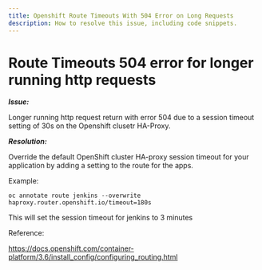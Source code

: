 ```yaml
---
title: Openshift Route Timeouts With 504 Error on Long Requests
description: How to resolve this issue, including code snippets.
---
```

# Route Timeouts  504 error for longer running http requests

***Issue:***

Longer running http request return with error 504 due to a session timeout setting of 30s on the Openshift clusetr HA-Proxy.


***Resolution:***

Override the default OpenShift cluster HA-proxy session timeout for your application by adding a setting to the route for the apps.

Example:
```
oc annotate route jenkins --overwrite haproxy.router.openshift.io/timeout=180s
```
This will set the session timeout for jenkins to 3 minutes 

Reference:

https://docs.openshift.com/container-platform/3.6/install_config/configuring_routing.html

